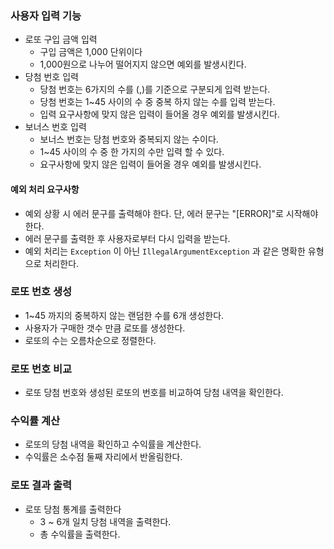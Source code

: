 ### 사용자 입력 기능
- 로또 구입 금액 입력
  - 구입 금액은 1,000 단위이다
  - 1,000원으로 나누어 떨어지지 않으면 예외를 발생시킨다.
- 당첨 번호 입력
  - 당첨 번호는 6가지의 수를 (,)를 기준으로 구분되게 입력 받는다.
  - 당첨 번호는 1~45 사이의 수 중 중복 하지 않는 수를 입력 받는다.
  - 입력 요구사항에 맞지 않은 입력이 들어올 경우 예외를 발생시킨다.
- 보너스 번호 입력
  - 보너스 번호는 당첨 번호와 중복되지 않는 수이다.
  - 1~45 사이의 수 중 한 가지의 수만 입력 할 수 있다.
  - 요구사항에 맞지 않은 입력이 들어올 경우 예외를 발생시킨다.

#### 예외 처리 요구사항
- 예외 상황 시 에러 문구를 출력해야 한다. 단, 에러 문구는 "[ERROR]"로 시작해야 한다.
- 에러 문구를 출력한 후 사용자로부터 다시 입력을 받는다.
- 예외 처리는 `Exception` 이 아닌 `IllegalArgumentException` 과 같은 명확한 유형으로 처리한다.

### 로또 번호 생성
- 1~45 까지의 중복하지 않는 랜덤한 수를 6개 생성한다.
- 사용자가 구매한 갯수 만큼 로또를 생성한다.
- 로또의 수는 오름차순으로 정렬한다.

### 로또 번호 비교
- 로또 당첨 번호와 생성된 로또의 번호를 비교하여 당첨 내역을 확인한다.

### 수익률 계산
- 로또의 당첨 내역을 확인하고 수익률을 계산한다.
- 수익률은 소수점 둘째 자리에서 반올림한다.

### 로또 결과 출력
- 로또 당첨 통계를 출력한다
  - 3 ~ 6개 일치 당첨 내역을 출력한다.
  - 총 수익률을 출력한다.